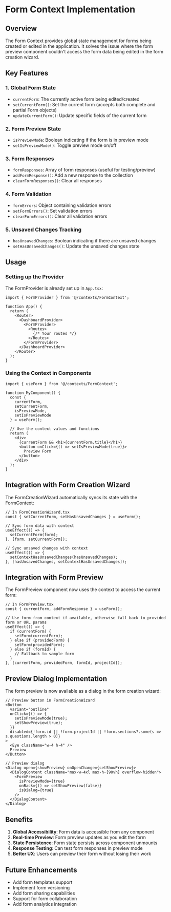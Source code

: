 # Form Context Implementation

## Overview

The Form Context provides global state management for forms being created or edited in the application. It solves the issue where the form preview component couldn't access the form data being edited in the form creation wizard.

## Key Features

### 1. Global Form State
- `currentForm`: The currently active form being edited/created
- `setCurrentForm()`: Set the current form (accepts both complete and partial Form objects)
- `updateCurrentForm()`: Update specific fields of the current form

### 2. Form Preview State
- `isPreviewMode`: Boolean indicating if the form is in preview mode
- `setIsPreviewMode()`: Toggle preview mode on/off

### 3. Form Responses
- `formResponses`: Array of form responses (useful for testing/preview)
- `addFormResponse()`: Add a new response to the collection
- `clearFormResponses()`: Clear all responses

### 4. Form Validation
- `formErrors`: Object containing validation errors
- `setFormErrors()`: Set validation errors
- `clearFormErrors()`: Clear all validation errors

### 5. Unsaved Changes Tracking
- `hasUnsavedChanges`: Boolean indicating if there are unsaved changes
- `setHasUnsavedChanges()`: Update the unsaved changes state

## Usage

### Setting up the Provider

The FormProvider is already set up in `App.tsx`:

```tsx
import { FormProvider } from '@/contexts/FormContext';

function App() {
  return (
    <Router>
      <DashboardProvider>
        <FormProvider>
          <Routes>
            {/* Your routes */}
          </Routes>
        </FormProvider>
      </DashboardProvider>
    </Router>
  );
}
```

### Using the Context in Components

```tsx
import { useForm } from '@/contexts/FormContext';

function MyComponent() {
  const { 
    currentForm, 
    setCurrentForm, 
    isPreviewMode, 
    setIsPreviewMode 
  } = useForm();

  // Use the context values and functions
  return (
    <div>
      {currentForm && <h1>{currentForm.title}</h1>}
      <button onClick={() => setIsPreviewMode(true)}>
        Preview Form
      </button>
    </div>
  );
}
```

## Integration with Form Creation Wizard

The FormCreationWizard automatically syncs its state with the FormContext:

```tsx
// In FormCreationWizard.tsx
const { setCurrentForm, setHasUnsavedChanges } = useForm();

// Sync form data with context
useEffect(() => {
  setCurrentForm(form);
}, [form, setCurrentForm]);

// Sync unsaved changes with context
useEffect(() => {
  setContextHasUnsavedChanges(hasUnsavedChanges);
}, [hasUnsavedChanges, setContextHasUnsavedChanges]);
```

## Integration with Form Preview

The FormPreview component now uses the context to access the current form:

```tsx
// In FormPreview.tsx
const { currentForm, addFormResponse } = useForm();

// Use form from context if available, otherwise fall back to provided form or URL params
useEffect(() => {
  if (currentForm) {
    setForm(currentForm);
  } else if (providedForm) {
    setForm(providedForm);
  } else if (formId) {
    // Fallback to sample form
  }
}, [currentForm, providedForm, formId, projectId]);
```

## Preview Dialog Implementation

The form preview is now available as a dialog in the form creation wizard:

```tsx
// Preview button in FormCreationWizard
<Button 
  variant="outline"
  onClick={() => {
    setIsPreviewMode(true);
    setShowPreview(true);
  }}
  disabled={!form.id || !form.projectId || !form.sections?.some(s => s.questions.length > 0)}
>
  <Eye className="w-4 h-4" />
  Preview
</Button>

// Preview dialog
<Dialog open={showPreview} onOpenChange={setShowPreview}>
  <DialogContent className="max-w-4xl max-h-[90vh] overflow-hidden">
    <FormPreview 
      isPreviewMode={true}
      onBack={() => setShowPreview(false)}
      isDialog={true}
    />
  </DialogContent>
</Dialog>
```

## Benefits

1. **Global Accessibility**: Form data is accessible from any component
2. **Real-time Preview**: Form preview updates as you edit the form
3. **State Persistence**: Form state persists across component unmounts
4. **Response Testing**: Can test form responses in preview mode
5. **Better UX**: Users can preview their form without losing their work

## Future Enhancements

- Add form templates support
- Implement form versioning
- Add form sharing capabilities
- Support for form collaboration
- Add form analytics integration 